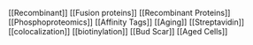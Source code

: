 [[Recombinant]]
[[Fusion proteins]]
[[Recombinant Proteins]]
[[Phosphoproteomics]]
[[Affinity Tags]]
[[Aging]]
[[Streptavidin]]
[[colocalization]]
[[biotinylation]]
[[Bud Scar]]
[[Aged Cells]]

